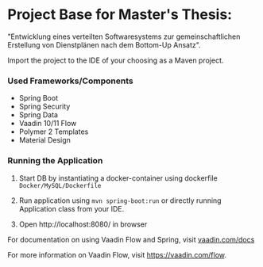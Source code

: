# Project Base for Master's Thesis: 
"Entwicklung eines verteilten Softwaresystems zur gemeinschaftlichen Erstellung von Dienstplänen nach dem Bottom-Up Ansatz".


Import the project to the IDE of your choosing as a Maven project. 

### Used Frameworks/Components
- Spring Boot
- Spring Security
- Spring Data
- Vaadin 10/11 Flow
- Polymer 2 Templates
- Material Design

### Running the Application

1. Start DB by instantiating a docker-container using dockerfile `Docker/MySQL/Dockerfile`

2. Run application using `mvn spring-boot:run` or directly running Application class from your IDE.

3. Open http://localhost:8080/ in browser


For documentation on using Vaadin Flow and Spring, visit [vaadin.com/docs](https://vaadin.com/docs/v10/flow/spring/tutorial-spring-basic.html)

For more information on Vaadin Flow, visit https://vaadin.com/flow.


